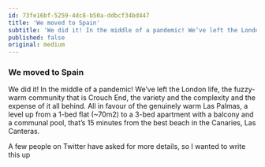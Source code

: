 ```yaml
---
id: 73fe16bf-5259-4dc8-b50a-ddbcf34bd447
title: 'We moved to Spain'
subtitle: 'We did it! In the middle of a pandemic! We’ve left the London life, the fuzzy-warm community that is Crouch End, the variety and the…'
published: false
original: medium
---
```




### We moved to Spain

We did it! In the middle of a pandemic! We’ve left the London life, the fuzzy-warm community that is Crouch End, the variety and the complexity and the expense of it all behind. All in favour of the genuinely warm Las Palmas, a level up from a 1-bed flat (~70m2) to a 3-bed apartment with a balcony and a communal pool, that’s 15 minutes from the best beach in the Canaries, Las Canteras.

A few people on Twitter have asked for more details, so I wanted to write this up
